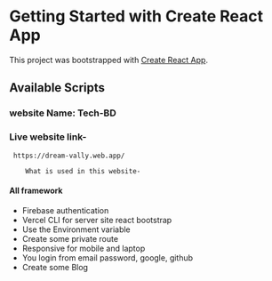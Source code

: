 # Getting Started with Create React App

This project was bootstrapped with [Create React App](https://github.com/facebook/create-react-app).

## Available Scripts

### website Name: Tech-BD

### Live website link- 
     https://dream-vally.web.app/ 
    
```
    What is used in this website-
```
#### All framework
 
- Firebase authentication
- Vercel CLI for server site
react bootstrap
- Use the Environment variable 
- Create some private route
- Responsive for mobile and laptop
- You login from email password, google, github
- Create some Blog

